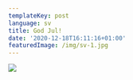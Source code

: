 ```yaml
---
templateKey: post
language: sv
title: God Jul!
date: '2020-12-18T16:11:16+01:00'
featuredImage: /img/sv-1.jpg
---
```

![](/img/sv-1.jpg)

